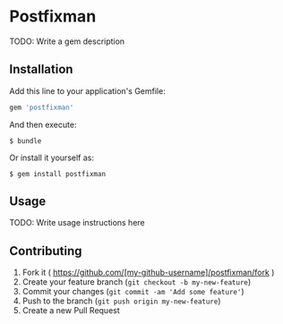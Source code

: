 # Postfixman

TODO: Write a gem description

## Installation

Add this line to your application's Gemfile:

```ruby
gem 'postfixman'
```

And then execute:

    $ bundle

Or install it yourself as:

    $ gem install postfixman

## Usage

TODO: Write usage instructions here

## Contributing

1. Fork it ( https://github.com/[my-github-username]/postfixman/fork )
2. Create your feature branch (`git checkout -b my-new-feature`)
3. Commit your changes (`git commit -am 'Add some feature'`)
4. Push to the branch (`git push origin my-new-feature`)
5. Create a new Pull Request
